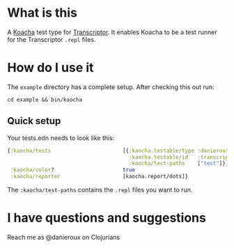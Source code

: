 # What is this

A [Koacha](https://github.com/lambdaisland/kaocha) test type for [Transcriptor](https://github.com/cognitect-labs/transcriptor). It enables Koacha to be a test runner for the Transcriptor `.repl` files.

# How do I use it

The `example` directory has a complete setup. After checking this out run:

`cd example && bin/kaocha`

## Quick setup

Your tests.edn needs to look like this:

```clojure
{:kaocha/tests                       [{:kaocha.testable/type :danieroux.type/transcriptor
                                       :kaocha.testable/id   :transcriptor
                                       :kaocha/test-paths    ["test"]}]
 :kaocha/color?                      true
 :kaocha/reporter                    [kaocha.report/dots]}
```

The `:kaocha/test-paths` contains the `.repl` files you want to run.

# I have questions and suggestions

Reach me as @danieroux on Clojurians
